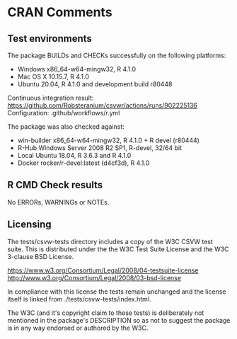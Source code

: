 # CRAN Comments

## Test environments

The package BUILDs and CHECKs successfully on the following platforms:

- Windows x86_64-w64-mingw32, R 4.1.0
- Mac OS X 10.15.7, R 4.1.0
- Ubuntu 20.04, R 4.1.0 and development build r80448

Continuous integration result: https://github.com/Robsteranium/csvwr/actions/runs/902225136
Configuration: .github/workflows/r.yml

The package was also checked against:
- win-builder x86_64-w64-mingw32, R 4.1.0 + R devel (r80444)
- R-Hub Windows Server 2008 R2 SP1, R-devel, 32/64 bit
- Local Ubuntu 18.04, R 3.6.3 and R 4.1.0
- Docker rocker/r-devel:latest (d4cf3d), R 4.1.0

## R CMD Check results

No ERRORs, WARNINGs or NOTEs.

## Licensing

The tests/csvw-tests directory includes a copy of the W3C CSVW test suite. This
is distributed under the the W3C Test Suite License and the W3C 3-clause BSD
License.

https://www.w3.org/Consortium/Legal/2008/04-testsuite-license
http://www.w3.org/Consortium/Legal/2008/03-bsd-license

In compliance with this license the tests remain unchanged and the license
itself is linked from ./tests/csvw-tests/index.html.

The W3C (and it's copyright claim to these tests) is deliberately not mentioned
in the package's DESCRIPTION so as not to suggest the package is in any way
endorsed or authored by the W3C.

